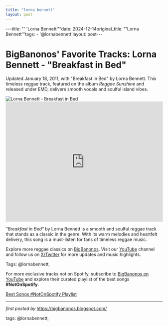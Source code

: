 ```yaml
---
title: "lorna bennett"
layout: post
---
```

---title: "' 'Lorna Bennett''"date: 2024-12-14original_title: "'Lorna Bennett'"tags:  - '@lornabennett'layout: post---<!-- Post Title --><h1 >BigBanonos' Favorite Tracks: Lorna Bennett - "Breakfast in Bed"</h1> <!-- Introductory Text --><p >Updated January 18, 2011, with "Breakfast in Bed" by Lorna Bennett. This timeless reggae track, featured on the album <em>Reggae Sunshine</em> and released under EMD, delivers smooth vocals and soulful island vibes.</p> <!-- Featured Image --><div > <img src="https://i1.sndcdn.com/artworks-000050057013-31g835-t500x500.jpg" alt="Lorna Bennett - Breakfast in Bed" /></div> <!-- YouTube Video Embed --><div > <iframe width="100%" height="385" src="https://www.youtube.com/embed/jG8ciJDDH9Y" title="Lorna Bennet Breakfast in bed" frameborder="0" allow="accelerometer; autoplay; clipboard-write; encrypted-media; gyroscope; picture-in-picture; web-share" referrerpolicy="strict-origin-when-cross-origin" allowfullscreen></iframe></div> <!-- Song Information --><div > <p><em>"Breakfast in Bed"</em> by Lorna Bennett is a smooth and soulful reggae track that stands as a classic in the genre. With its warm melodies and heartfelt delivery, this song is a must-listen for fans of timeless reggae music.</p></div> <!-- Footer Links --><div > <p>Explore more reggae classics on <a href="https://bigbanonos.blogspot.com/" target="_blank">BigBanonos</a>. Visit our <a href="https://www.youtube.com/@BigBanonos" target="_blank">YouTube</a> channel and follow us on <a href="https://x.com/bigbanonos" target="_blank">X/Twitter</a> for more updates and music highlights.</p></div> <!-- Tags --><p >Tags: @lornabennett,</p><!--Subscribe and Playlist Links--><div>    <p>For more exclusive tracks not on Spotify, subscribe to <a href="https://www.youtube.com/@BigBanonos" target="_blank">BigBanonos on YouTube</a> and explore their curated playlist of the best songs <strong>#NotOnSpotify</strong>.</p>    <p><a href="https://www.youtube.com/playlist?list=PLtuNtuTatqI0kFahUCbtbfenC_ET5O_tr" target="_blank">Best Songs #NotOnSpotify Playlist<br /></a></p></div><hr /><p><em>first posted by</em> <a href="https://bigbanonos.blogspot.com/" rel="noopener" target="_new">https://bigbanonos.blogspot.com/</a></p><p>tags: @lornabennett,</p>